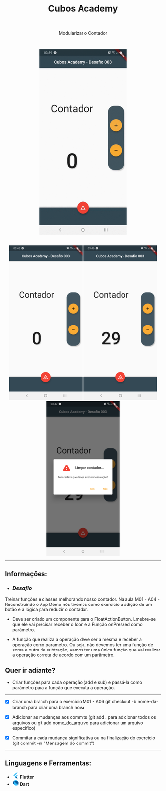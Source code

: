 <h1 align="center">
   <br>Cubos Academy<br><br>
</h1>

<p align="center"> Modularizar o Contador </p> <br>


[//]: # (Adicione seus gifs / imagens aqui:)

<p align="center"> 
  <img src="screenshots/desafio.gif" alt="demo" height="600"> 
</p>

<p align="center">
  <br>
  <img src="screenshots/001.png" alt="demo" height="500">
  <img src="screenshots/002.png" alt="demo" height="500">
  <img src="screenshots/003.png" alt="demo" height="500">
</p>

<hr />

## **Informações:**
[//]: # (Descreva seu objetivo e o que foi usado no projeto:)

* <i><h3><strong>Desafio</strong></h3></i>
  
Treinar funções e classes melhorando nosso contador. Na aula M01 - A04 - Reconstruindo o App Demo nós tivemos como exercício a adição de um botão e a lógica para reduzir o contador.

* Deve ser criado um componente para o FloatActionButton. Lmebre-se que ele vai precisar receber o Icon e a Função onPressed como parâmetro.
  
* A função que realiza a operação deve ser a mesma e receber a operação como parametro. Ou seja, não devemos ter uma função de soma e outra de subtração, vamos ter uma única função que vai realizar a operação correta de acordo com um parâmetro.

<h2> <strong>Quer ir adiante?</strong> </h2>

* Criar funções para cada operação (add e sub) e passá-la como parâmetro para a função que executa a operação.

<hr>

* [X] Criar uma branch para o exercicio M01 - A06 git checkout -b nome-da-branch para criar uma branch nova

* [x] Adicionar as mudanças aos commits (git add . para adicionar todos os arquivos ou git add nome_do_arquivo para adicionar um arquivo específico)

* [x] Commitar a cada mudança significativa ou na finalização do exercício (git commit -m "Mensagem do commit")
  

<hr />


## **Linguagens e Ferramentas:**
[//]: # (Adicione os recursos do seu projeto aqui:)

- <code><img height="20" src="https://github.com/brandaoti/organizar-github/blob/main/img/flutter.png"></code> **Flutter**
- <code><img height="20" src="https://github.com/brandaoti/organizar-github/blob/main/img/dart.png"></code> **Dart**